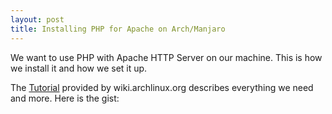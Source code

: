 ```yaml
---
layout: post
title: Installing PHP for Apache on Arch/Manjaro
---
```


We want to use PHP with Apache HTTP Server on our machine. 
This is how we install it and how we set it up.

The [Tutorial](https://wiki.archlinux.org/index.php/Apache_HTTP_Server#PHP) 
provided by wiki.archlinux.org describes everything we need and more. Here is the gist: